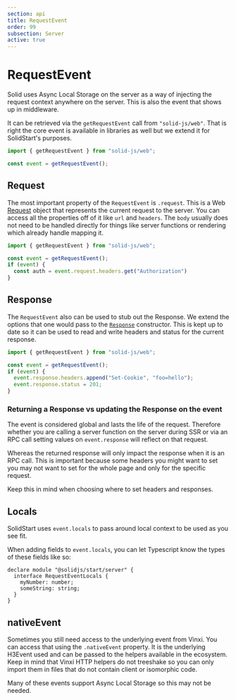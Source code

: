 ```yaml
---
section: api
title: RequestEvent
order: 99
subsection: Server
active: true
---
```


# RequestEvent

Solid uses Async Local Storage on the server as a way of injecting the request context anywhere on the server. This is also the event that shows up in middleware.

It can be retrieved via the `getRequestEvent` call from `"solid-js/web"`. That is right the core event is available in libraries as well but we extend it for SolidStart's purposes.

```js
import { getRequestEvent } from "solid-js/web";

const event = getRequestEvent();
```

## Request

The most important property of the `RequestEvent` is `.request`. This is a Web [Request](https://developer.mozilla.org/en-US/docs/Web/API/Request) object that represents the current request to the server. You can access all the properties off of it like `url` and `headers`. The `body` usually does not need to be handled directly for things like server functions or rendering which already handle mapping it.

```js
import { getRequestEvent } from "solid-js/web";

const event = getRequestEvent();
if (event) {
  const auth = event.request.headers.get("Authorization")
}
```

## Response

The `RequestEvent` also can be used to stub out the Response. We extend the options that one would pass to the [`Response`](https://developer.mozilla.org/en-US/docs/Web/API/Response/Response#options) constructor. This is kept up to date so it can be used to read and write headers and status for the current response.

```js
import { getRequestEvent } from "solid-js/web";

const event = getRequestEvent();
if (event) {
  event.response.headers.append("Set-Cookie", "foo=hello");
  event.response.status = 201;
}
```

### Returning a Response vs updating the Response on the event

The event is considered global and lasts the life of the request. Therefore whether you are calling a server function on the server during SSR or via an RPC call setting values on `event.response` will reflect on that request.

Whereas the returned response will only impact the response when it is an RPC call. This is important because some headers you might want to set you may not want to set for the whole page and only for the specific request.

Keep this in mind when choosing where to set headers and responses.

## Locals

SolidStart uses `event.locals` to pass around local context to be used as you see fit.

When adding fields to `event.locals`, you can let Typescript know the types of these fields like so:

```tsx
declare module "@solidjs/start/server" {
  interface RequestEventLocals {
    myNumber: number;
    someString: string;
  }
}
```

## nativeEvent

Sometimes you still need access to the underlying event from Vinxi. You can access that using the `.nativeEvent` property. It is the underlying H3Event used and can be passed to the helpers available in the ecosystem. Keep in mind that Vinxi HTTP helpers do not treeshake so you can only import them in files that do not contain client or isomorphic code.

Many of these events support Async Local Storage so this may not be needed.
